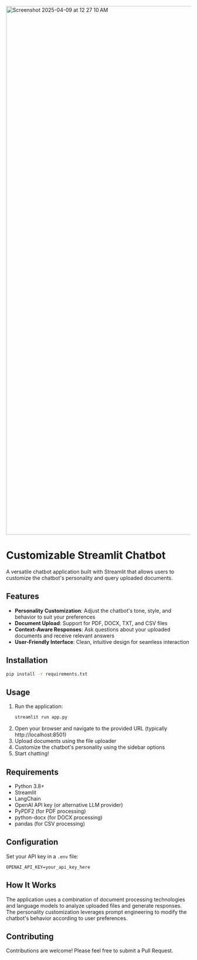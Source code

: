 <img width="1437" alt="Screenshot 2025-04-09 at 12 27 10 AM" src="https://github.com/user-attachments/assets/8b847233-50a2-465d-914f-53c9e66c5614" />



# Customizable Streamlit Chatbot

A versatile chatbot application built with Streamlit that allows users to customize the chatbot's personality and query uploaded documents.

## Features

- **Personality Customization**: Adjust the chatbot's tone, style, and behavior to suit your preferences
- **Document Upload**: Support for PDF, DOCX, TXT, and CSV files
- **Context-Aware Responses**: Ask questions about your uploaded documents and receive relevant answers
- **User-Friendly Interface**: Clean, intuitive design for seamless interaction

## Installation

```bash
pip install -r requirements.txt
```

## Usage

1. Run the application:
   ```bash
   streamlit run app.py
   ```
2. Open your browser and navigate to the provided URL (typically http://localhost:8501)
3. Upload documents using the file uploader
4. Customize the chatbot's personality using the sidebar options
5. Start chatting!

## Requirements

- Python 3.8+
- Streamlit
- LangChain
- OpenAI API key (or alternative LLM provider)
- PyPDF2 (for PDF processing)
- python-docx (for DOCX processing)
- pandas (for CSV processing)

## Configuration

Set your API key in a `.env` file:
```
OPENAI_API_KEY=your_api_key_here
```

## How It Works

The application uses a combination of document processing technologies and language models to analyze uploaded files and generate responses. The personality customization leverages prompt engineering to modify the chatbot's behavior according to user preferences.

## Contributing

Contributions are welcome! Please feel free to submit a Pull Request.
